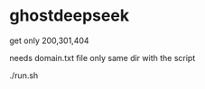 # ghostdeepseek
get only 200,301,404

needs domain.txt file only same dir with the script

./run.sh
